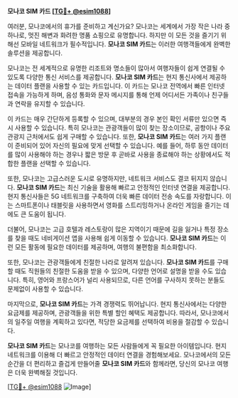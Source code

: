 **모나코 SIM 카드 [[TG💪+ @esim1088](https://t.me/s/esim1088)]**

여러분, 모나코에서의 휴가를 준비하고 계신가요? 모나코는 세계에서 가장 작은 나라 중 하나로, 멋진 해변과 화려한 명품 쇼핑으로 유명합니다. 하지만 이 모든 것을 즐기기 위해선 모바일 네트워크가 필수적입니다. **모나코 SIM 카드**는 이러한 여행객들에게 완벽한 솔루션을 제공합니다.

모나코는 전 세계적으로 유명한 리조트와 명소들이 많아서 여행자들이 쉽게 연결될 수 있도록 다양한 통신 서비스를 제공합니다. **모나코 SIM 카드**는 현지 통신사에서 제공하는 데이터 플랜을 사용할 수 있는 카드입니다. 이 카드는 모나코 전역에서 빠른 인터넷 접속을 가능하게 하며, 음성 통화와 문자 메시지를 통해 언제 어디서든 가족이나 친구들과 연락을 유지할 수 있습니다.

이 카드는 매우 간단하게 등록할 수 있으며, 대부분의 경우 본인 확인 서류만 있으면 즉시 사용할 수 있습니다. 특히 모나코는 관광객들이 많이 찾는 장소이므로, 공항이나 주요 관광지 근처에서도 쉽게 구매할 수 있습니다. 또한, **모나코 SIM 카드**는 여러 가지 플랜이 준비되어 있어 자신의 필요에 맞게 선택할 수 있습니다. 예를 들어, 하루 동안 데이터를 많이 사용해야 하는 경우나 짧은 방문 후 곧바로 사용을 종료해야 하는 상황에서도 적합한 플랜을 선택할 수 있습니다.

또한, 모나코는 고급스러운 도시로 유명하지만, 네트워크 서비스도 결코 뒤지지 않습니다. **모나코 SIM 카드**는 최신 기술을 활용해 빠르고 안정적인 인터넷 연결을 제공합니다. 현지 통신사들은 5G 네트워크를 구축하여 더욱 빠른 데이터 전송 속도를 자랑합니다. 이는 스마트폰이나 태블릿을 사용하면서 영화를 스트리밍하거나 온라인 게임을 즐기는 데에도 큰 도움이 됩니다.

더불어, 모나코는 고급 호텔과 레스토랑이 많은 지역이기 때문에 길을 잃거나 특정 장소를 찾을 때도 네비게이션 앱을 사용해 쉽게 이동할 수 있습니다. **모나코 SIM 카드**는 이런 모든 활동에 필요한 데이터를 제공하며, 여행의 불편함을 최소화합니다.

또한, 모나코는 관광객들에게 친절한 나라로 알려져 있습니다. **모나코 SIM 카드**를 구매할 때도 직원들의 친절한 도움을 받을 수 있으며, 다양한 언어로 설명을 받을 수도 있습니다. 특히, 영어와 프랑스어가 널리 사용되므로, 다른 언어를 구사하지 못하는 분들도 문제없이 사용할 수 있습니다.

마지막으로, **모나코 SIM 카드**는 가격 경쟁력도 뛰어납니다. 현지 통신사에서는 다양한 요금제를 제공하며, 관광객들을 위한 특별 할인 혜택도 제공합니다. 따라서, 모나코에서의 일주일 여행을 계획하고 있다면, 적당한 요금제를 선택하여 비용을 절감할 수 있습니다.

**모나코 SIM 카드**는 모나코를 여행하는 모든 사람들에게 꼭 필요한 아이템입니다. 현지 네트워크를 이용해 더 빠르고 안정적인 데이터 연결을 경험해보세요. 모나코에서의 모든 순간을 더 편리하고 즐겁게 만들어줄 **모나코 SIM 카드**와 함께라면, 당신의 모나코 여행은 더욱 완벽해질 것입니다.

[[TG💪+ @esim1088](https://t.me/s/esim1088) ![Image](https://i.postimg.cc/Y0z9fWf4/image.png)]